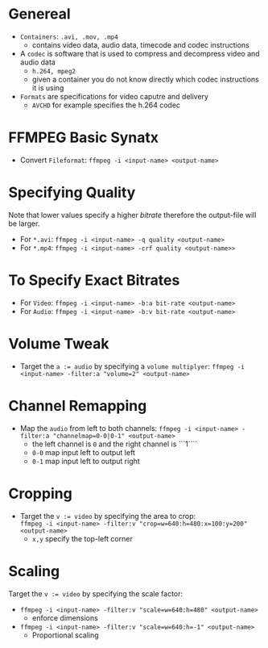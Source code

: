 # Genereal
- ```Containers```: ```.avi, .mov, .mp4```
  - contains video data, audio data, timecode and codec instructions
- A ```codec``` is software that is used to compress and decompress video and audio data 
  - ```h.264, mpeg2```
  - given a container you do not know directly which codec instructions it is using
- ```Formats``` are specifications for video caputre and delivery
  - ```AVCHD``` for example specifies the h.264 codec
  
# FFMPEG Basic Synatx
- Convert ```Fileformat```: ```ffmpeg -i <input-name> <output-name>```

# Specifying Quality
Note that lower values specify a higher *bitrate* therefore the output-file will be larger. 
- For ```*.avi```: ```ffmpeg -i <input-name> -q quality <output-name>```
- For ```*.mp4```: ```ffmpeg -i <input-name> -crf quality <output-name>>```

# To Specify Exact Bitrates
- For ```Video```: ```ffmpeg -i <input-name> -b:a bit-rate <output-name>```
- For ```Audio```: ```ffmpeg -i <input-name> -b:v bit-rate <output-name>```

# Volume Tweak
- Target the ```a := audio``` by specifying a ```volume multiplyer```: ```ffmpeg -i <input-name> -filter:a "volume=2" <output-name>```

# Channel Remapping
- Map the ```audio``` from left to both channels: ```ffmpeg -i <input-name> -filter:a "channelmap=0-0|0-1" <output-name>```
  - the left channel is ```0``` and the right channel is ```1````
  - ```0-0``` map input left to output left
  - ```0-1``` map input left to output right

# Cropping
- Target the ```v := video``` by specifying the area to crop:<br> ```ffmpeg -i <input-name> -filter:v "crop=w=640:h=480:x=100:y=200" <output-name>```
  - ```x,y``` specify the top-left corner

# Scaling
Target the ```v := video``` by specifying the scale factor:<br>
- ```ffmpeg -i <input-name> -filter:v "scale=w=640:h=480" <output-name>```
  - enforce dimensions
- ```ffmpeg -i <input-name> -filter:v "scale=w=640:h=-1" <output-name>```
  - Proportional scaling